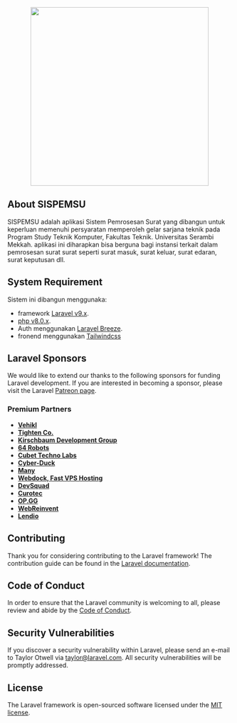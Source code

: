 <p align="center"><a href="#"><img src="https://raw.githubusercontent.com/laravel/art/master/logo-lockup/5%20SVG/2%20CMYK/1%20Full%20Color/laravel-logolockup-cmyk-red.svg" width="400"></a></p>

## About SISPEMSU

SISPEMSU adalah aplikasi Sistem Pemrosesan Surat yang dibangun untuk keperluan memenuhi persyaratan memperoleh gelar sarjana teknik pada Program Study Teknik Komputer, Fakultas Teknik. Universitas Serambi Mekkah.
aplikasi ini diharapkan bisa berguna bagi instansi terkait dalam pemrosesan surat surat seperti surat masuk, surat keluar, surat edaran, surat keputusan dll.

## System Requirement

Sistem ini dibangun menggunaka:

-   framework [Laravel v9.x](https://laravel.com/docs/9.x/installation).
-   [php v8.0.x](https://www.php.net/downloads.php#v8.0.21).
-   Auth menggunakan [Laravel Breeze](https://laravel.com/docs/9.x/starter-kits#laravel-breeze).
-   fronend menggunakan [Tailwindcss](https://tailwindcss.com/)

## Laravel Sponsors

We would like to extend our thanks to the following sponsors for funding Laravel development. If you are interested in becoming a sponsor, please visit the Laravel [Patreon page](https://patreon.com/taylorotwell).

### Premium Partners

-   **[Vehikl](https://vehikl.com/)**
-   **[Tighten Co.](https://tighten.co)**
-   **[Kirschbaum Development Group](https://kirschbaumdevelopment.com)**
-   **[64 Robots](https://64robots.com)**
-   **[Cubet Techno Labs](https://cubettech.com)**
-   **[Cyber-Duck](https://cyber-duck.co.uk)**
-   **[Many](https://www.many.co.uk)**
-   **[Webdock, Fast VPS Hosting](https://www.webdock.io/en)**
-   **[DevSquad](https://devsquad.com)**
-   **[Curotec](https://www.curotec.com/services/technologies/laravel/)**
-   **[OP.GG](https://op.gg)**
-   **[WebReinvent](https://webreinvent.com/?utm_source=laravel&utm_medium=github&utm_campaign=patreon-sponsors)**
-   **[Lendio](https://lendio.com)**

## Contributing

Thank you for considering contributing to the Laravel framework! The contribution guide can be found in the [Laravel documentation](https://laravel.com/docs/contributions).

## Code of Conduct

In order to ensure that the Laravel community is welcoming to all, please review and abide by the [Code of Conduct](https://laravel.com/docs/contributions#code-of-conduct).

## Security Vulnerabilities

If you discover a security vulnerability within Laravel, please send an e-mail to Taylor Otwell via [taylor@laravel.com](mailto:taylor@laravel.com). All security vulnerabilities will be promptly addressed.

## License

The Laravel framework is open-sourced software licensed under the [MIT license](https://opensource.org/licenses/MIT).
